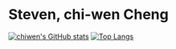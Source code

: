 # Steven, chi-wen Cheng 

[![chiwen's GitHub stats](https://github-readme-stats.vercel.app/api?username=steven130169)](https://github.com/anuraghazra/github-readme-stats)
[![Top Langs](https://github-readme-stats.vercel.app/api/top-langs/?username=steven130169)](https://github.com/anuraghazra/github-readme-stats)

